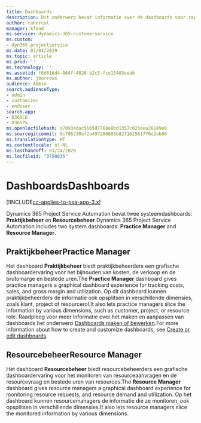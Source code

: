 ```yaml
---
title: Dashboards
description: Dit onderwerp bevat informatie over de dashboards voor rapportage die zijn opgenomen in Dynamics 365 Project Service Automation.
author: ruhercul
manager: kfend
ms.service: dynamics-365-customerservice
ms.custom:
- dyn365-projectservice
ms.date: 03/01/2019
ms.topic: article
ms.prod: ''
ms.technology: ''
ms.assetid: f6d616d4-064f-4626-b2c5-fce15403eeab
ms.author: jburrows
audience: Admin
search.audienceType:
- admin
- customizer
- enduser
search.app:
- D365CE
- D365PS
ms.openlocfilehash: a70934dac5665d7768e8bd1357c023eea26189e8
ms.sourcegitcommit: 8c786230ef2a497280885b827162561776e2eb00
ms.translationtype: HT
ms.contentlocale: nl-NL
ms.lasthandoff: 03/24/2020
ms.locfileid: "3750835"
---
```

# <a name="dashboards"></a><span data-ttu-id="9b1bc-103">Dashboards</span><span class="sxs-lookup"><span data-stu-id="9b1bc-103">Dashboards</span></span>

[!INCLUDE[cc-applies-to-psa-app-3.x](../includes/cc-applies-to-psa-app-3x.md)]

<span data-ttu-id="9b1bc-104">Dynamics 365 Project Service Automation bevat twee systeemdashboards: **Praktijkbeheer** en **Resourcebeheer**.</span><span class="sxs-lookup"><span data-stu-id="9b1bc-104">Dynamics 365 Project Service Automation includes two system dashboards: **Practice Manager** and **Resource Manager**.</span></span>

## <a name="practice-manager"></a><span data-ttu-id="9b1bc-105">Praktijkbeheer</span><span class="sxs-lookup"><span data-stu-id="9b1bc-105">Practice Manager</span></span> 

<span data-ttu-id="9b1bc-106">Het dashboard **Praktijkbeheer** biedt praktijkbeheerders een grafische dashboardervaring voor het bijhouden van kosten, de verkoop en de brutomarge en bestede uren.</span><span class="sxs-lookup"><span data-stu-id="9b1bc-106">The **Practice Manager** dashboard gives practice managers a graphical dashboard experience for tracking costs, sales, and gross margin and utilization.</span></span> <span data-ttu-id="9b1bc-107">Op dit dashboard kunnen praktijkbeheerders de informatie ook opsplitsen in verschillende dimensies, zoals klant, project of resourcerol.</span><span class="sxs-lookup"><span data-stu-id="9b1bc-107">It also lets practice managers slice the information by various dimensions, such as customer, project, or resource role.</span></span> <span data-ttu-id="9b1bc-108">Raadpleeg voor meer informatie over het maken en aanpassen van dashboards het onderwerp [Dashboards maken of bewerken](../customize/create-edit-dashboards.md).</span><span class="sxs-lookup"><span data-stu-id="9b1bc-108">For more information about how to create and customize dashboards, see [Create or edit dashboards](../customize/create-edit-dashboards.md).</span></span>

## <a name="resource-manager"></a><span data-ttu-id="9b1bc-109">Resourcebeheer</span><span class="sxs-lookup"><span data-stu-id="9b1bc-109">Resource Manager</span></span> 

<span data-ttu-id="9b1bc-110">Het dashboard **Resourcebeheer** biedt resourcebeheerders een grafische dashboardervaring voor het monitoren van resourceaanvragen en de resourcevraag en bestede uren van resources.</span><span class="sxs-lookup"><span data-stu-id="9b1bc-110">The **Resource Manager** dashboard gives resource managers a graphical dashboard experience for monitoring resource requests, and resource demand and utilization.</span></span> <span data-ttu-id="9b1bc-111">Op het dashboard kunnen resourcemanagers de informatie die ze monitoren, ook opsplitsen in verschillende dimensies.</span><span class="sxs-lookup"><span data-stu-id="9b1bc-111">It also lets resource managers slice the monitored information by various dimensions.</span></span>
